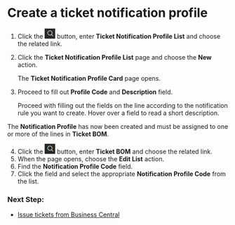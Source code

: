 # Create a ticket notification profile

1. Click the ![Lightbulb that opens the Tell Me feature](../../../images/Icons/Lightbulb_icon.png "Tell Me what you want to do") button, enter **Ticket Notification Profile List** and choose the related link.
2. Click the **Ticket Notification Profile List** page and choose the **New** action.
    
    The **Ticket Notification Profile Card** page opens.

3. Proceed to fill out **Profile Code** and **Description** field.

    Proceed with filling out the fields on the line according to the notification rule you want to create.
    Hover over a field to read a short description.

The **Notification Profile** has now been created and must be assigned to one or more of the lines in **Ticket BOM**.

4. Click the ![Lightbulb that opens the Tell Me feature](../../../images/Icons/Lightbulb_icon.png "Tell Me what you want to do") button, enter **Ticket BOM** and choose the related link.
5. When the page opens, choose the **Edit List** action.
6. Find the **Notification Profile Code** field.
7. Click the field and select the appropriate **Notification Profile Code** from the list.


### Next Step:
 - [Issue tickets from Business Central](./issue_ticket.md)